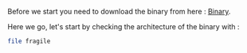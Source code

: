 Before we start you need to download the binary from here : [Binary](./fragile).

Here we go, let's start by checking the architecture of the binary with : 
```bash
file fragile
```

